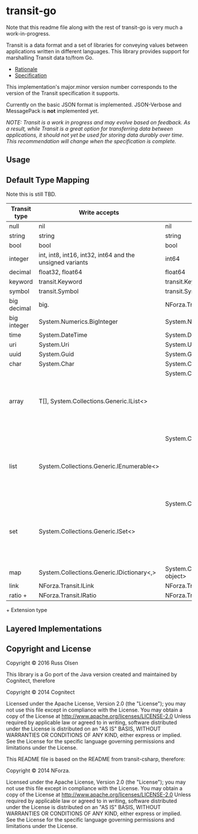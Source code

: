# transit-go

Note that this readme file along with the rest of transit-go is very much a work-in-progress.

Transit is a data format and a set of libraries for conveying values between applications written in different languages. This library provides support for marshalling Transit data to/from Go.

* [Rationale](http://blog.cognitect.com/blog/2014/7/22/transit)
* [Specification](http://github.com/cognitect/transit-format)

This implementation's major.minor version number corresponds to the version of the Transit specification it supports.

Currently on the basic JSON format is implemented.
JSON-Verbose and MessagePack is **not** implemented yet. 

_NOTE: Transit is a work in progress and may evolve based on feedback. As a result, while Transit is a great option for transferring data between applications, it should not yet be used for storing data durably over time. This recommendation will change when the specification is complete._

## Usage

## Default Type Mapping

Note this is still TBD.

|Transit type|Write accepts|Read returns|
|------------|-------------|------------|
|null|nil|nil|
|string|string|string|
|bool|bool|bool|
|integer|int, int8, int16, int32, int64 and the unsigned variants|int64|
|decimal|float32, float64|float64|
|keyword|transit.Keyword|transit.Keyword|
|symbol|transit.Symbol|transit.Symbol|
|big decimal|big.|NForza.Transit.Numerics.BigRational|
|big integer|System.Numerics.BigInteger|System.Numerics.BigInteger|
|time|System.DateTime|System.DateTime|
|uri|System.Uri|System.Uri|
|uuid|System.Guid|System.Guid|
|char|System.Char|System.Char|
|array|T[], System.Collections.Generic.IList<>|System.Collections.Generic.IList<object>|
|list|System.Collections.Generic.IEnumerable<>|System.Collections.Generic.IEnumerable<object>|
|set|System.Collections.Generic.ISet<>|System.Collections.Generic.ISet<object>|
|map|System.Collections.Generic.IDictionary<,>|System.Collections.Generic.IDictionary<object, object>|
|link|NForza.Transit.ILink|NForza.Transit.ILink|
|ratio +|NForza.Transit.IRatio|NForza.Transit.IRatio|

\+ Extension type

## Layered Implementations

## Copyright and License
Copyright © 2016 Russ Olsen

This library is a Go port of the Java version created and maintained by Cognitect, therefore

Copyright © 2014 Cognitect

Licensed under the Apache License, Version 2.0 (the "License"); you may not use this file except in compliance with the License. You may obtain a copy of the License at
http://www.apache.org/licenses/LICENSE-2.0
Unless required by applicable law or agreed to in writing, software distributed under the License is distributed on an "AS IS" BASIS, WITHOUT WARRANTIES OR CONDITIONS OF ANY KIND, either express or implied. See the License for the specific language governing permissions and limitations under the License.

This README file is based on the README from transit-csharp, therefore:

Copyright © 2014 NForza.

Licensed under the Apache License, Version 2.0 (the "License"); you may not use this file except in compliance with the License. You may obtain a copy of the License at
http://www.apache.org/licenses/LICENSE-2.0
Unless required by applicable law or agreed to in writing, software distributed under the License is distributed on an "AS IS" BASIS, WITHOUT WARRANTIES OR CONDITIONS OF ANY KIND, either express or implied. See the License for the specific language governing permissions and limitations under the License.


